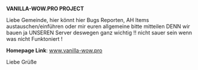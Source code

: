 **VANILLA-WOW.PRO PROJECT**

Liebe Gemeinde, hier könnt hier Bugs Reporten, AH Items austauschen/einführen oder mir euren
allgemeine bitte mitteilen DENN wir bauen ja UNSEREN Server deswegen ganz wichtig !! nicht sauer sein wenn was nicht Funktoniert !

**Homepage Link**: www.vanilla-wow.pro

Liebe Grüße

